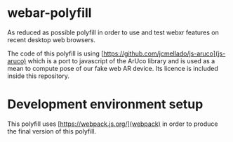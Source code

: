 # webar-polyfill
As reduced as possible polyfill in order to use and test webxr features on recent desktop web browsers.

The code of this polyfill is using [https://github.com/jcmellado/js-aruco](js-aruco) which is a port to 
javascript of the ArUco library and is used as a mean to compute pose of our fake web AR device.
Its licence is included inside this repository.

# Development environment setup

This polyfill uses [https://webpack.js.org/](webpack) in order to produce
the final version of this polyfill.


